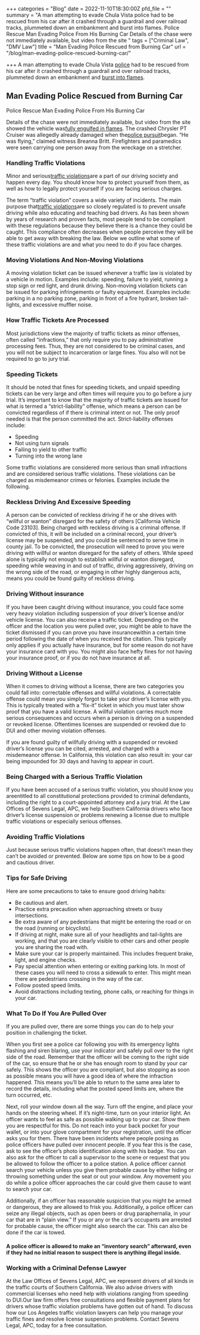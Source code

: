+++
categories = "Blog"
date = 2022-11-10T18:30:00Z
pfd_file = ""
summary = "A man attempting to evade Chula Vista police had to be rescued from his car after it crashed through a guardrail and over railroad tracks, plummeted down an embankment and burst into flames. Police Rescue Man Evading Police From His Burning Car Details of the chase were not immediately available, but video from the site "
tags = ["Criminal Law", "DMV Law"]
title = "Man Evading Police Rescued from Burning Car"
url = "/blog/man-evading-police-rescued-burning-car/"

+++
A man attempting to evade Chula Vista [police](http://sevenslegal.com/) had to be rescued from his car after it crashed through a guardrail and over railroad tracks, plummeted down an embankment and [burst into flames](http://sevenslegal.com/).

## Man Evading Police Rescued from Burning Car

Police Rescue Man Evading Police From His Burning Car

Details of the chase were not immediately available, but video from the site showed the vehicle was[fully engulfed in flames](http://sevenslegal.com/). The crashed Chrysler PT Cruiser was allegedly already damaged when the[police pursuit](http://sevenslegal.com/)began. “He was flying,” claimed witness Breanna Britt. Firefighters and paramedics were seen carrying one person away from the wreckage on a stretcher.

### Handling Traffic Violations

Minor and serious[traffic violations](http://sevenslegal.com/)are a part of our driving society and happen every day. You should know how to protect yourself from them, as well as how to legally protect yourself if you are facing serious charges.

The term “traffic violation” covers a wide variety of incidents. The main purpose that[traffic violations](http://sevenslegal.com/)are so closely regulated is to prevent unsafe driving while also educating and teaching bad drivers. As has been shown by years of research and proven facts, most people tend to be compliant with these regulations because they believe there is a chance they could be caught. This compliance often decreases when people perceive they will be able to get away with breaking the law. Below we outline what some of these traffic violations are and what you need to do if you face charges.

### Moving Violations And Non-Moving Violations

A moving violation ticket can be issued whenever a traffic law is violated by a vehicle in motion. Examples include: speeding, failure to yield, running a stop sign or red light, and drunk driving. Non-moving violation tickets can be issued for parking infringements or faulty equipment. Examples include: parking in a no parking zone, parking in front of a fire hydrant, broken tail-lights, and excessive muffler noise.

### How Traffic Tickets Are Processed

Most jurisdictions view the majority of traffic tickets as minor offenses, often called “infractions,” that only require you to pay administrative processing fees. Thus, they are not considered to be criminal cases, and you will not be subject to incarceration or large fines. You also will not be required to go to jury trial.

### Speeding Tickets

It should be noted that fines for speeding tickets, and unpaid speeding tickets can be very large and often times will require you to go before a jury trial. It’s important to know that the majority of traffic tickets are issued for what is termed a “strict-liability” offense, which means a person can be convicted regardless of if there is criminal intent or not. The only proof needed is that the person committed the act. Strict-liability offenses include:

* Speeding
* Not using turn signals
* Failing to yield to other traffic
* Turning into the wrong lane

Some traffic violations are considered more serious than small infractions and are considered serious traffic violations. These violations can be charged as misdemeanor crimes or felonies. Examples include the following.

### Reckless Driving And Excessive Speeding

A person can be convicted of reckless driving if he or she drives with “willful or wanton” disregard for the safety of others \[California Vehicle Code 23103\]. Being charged with reckless driving is a criminal offense. If convicted of this, it will be included on a criminal record, your driver’s license may be suspended, and you could be sentenced to serve time in county jail. To be convicted, the prosecution will need to prove you were driving with willful or wanton disregard for the safety of others. While speed alone is typically not enough to establish willful or wanton disregard, speeding while weaving in and out of traffic, driving aggressively, driving on the wrong side of the road, or engaging in other highly dangerous acts, means you could be found guilty of reckless driving.

### Driving Without insurance

If you have been caught driving without insurance, you could face some very heavy violation including suspension of your driver’s license and/or vehicle license. You can also receive a traffic ticket. Depending on the officer and the location you were pulled over, you might be able to have the ticket dismissed if you can prove you have insurancewithin a certain time period following the date of when you received the citation. This typically only applies if you actually have insurance, but for some reason do not have your insurance card with you. You might also face hefty fines for not having your insurance proof, or if you do not have insurance at all.

### Driving Without a License

When it comes to driving without a license, there are two categories you could fall into: correctable offenses and willful violations. A correctable offense could mean you simply forgot to take your driver’s license with you. This is typically treated with a “fix-it” ticket in which you must later show proof that you have a valid license. A willful violation carries much more serious consequences and occurs when a person is driving on a suspended or revoked license. Oftentimes licenses are suspended or revoked due to DUI and other moving violation offenses.

If you are found guilty of willfully driving with a suspended or revoked driver’s license you can be cited, arrested, and charged with a misdemeanor offense. In California, this violation can also result in: your car being impounded for 30 days and having to appear in court.

### Being Charged with a Serious Traffic Violation

If you have been accused of a serious traffic violation, you should know you areentitled to all constitutional protections provided to criminal defendants, including the right to a court-appointed attorney and a jury trial. At the Law Offices of Sevens Legal, APC, we help Southern California drivers who face driver’s license suspension or problems renewing a license due to multiple traffic violations or especially serious offenses.

### Avoiding Traffic Violations

Just because serious traffic violations happen often, that doesn’t mean they can’t be avoided or prevented. Below are some tips on how to be a good and cautious driver.

### Tips for Safe Driving

Here are some precautions to take to ensure good driving habits:

* Be cautious and alert.
* Practice extra precaution when approaching streets or busy intersections.
* Be extra aware of any pedestrians that might be entering the road or on the road (running or bicyclists).
* If driving at night, make sure all of your headlights and tail-lights are working, and that you are clearly visible to other cars and other people you are sharing the road with.
* Make sure your car is properly maintained. This includes frequent brake, light, and engine checks.
* Pay special attention when entering or exiting parking lots. In most of these cases you will need to cross a sidewalk to enter. This might mean there are pedestrians crossing in the way of the car.
* Follow posted speed limits.
* Avoid distractions including texting, phone calls, or reaching for things in your car.

### What To Do If You Are Pulled Over

If you are pulled over, there are some things you can do to help your position in challenging the ticket.

When you first see a police car following you with its emergency lights flashing and siren blaring, use your indicator and safely pull over to the right side of the road. Remember that the officer will be coming to the right side of the car, so ensure that he or she has enough room to stand by your car safely. This shows the officer you are compliant, but also stopping as soon as possible means you will have a good idea of where the infraction happened. This means you’ll be able to return to the same area later to record the details, including what the posted speed limits are, where the turn occurred, etc.

Next, roll your window down all the way. Turn off the engine, and place your hands on the steering wheel. If it’s night-time, turn on your interior light. An officer wants to feel as safe as possible walking up to your car. Show them you are respectful for this. Do not reach into your back pocket for your wallet, or into your glove compartment for your registration, until the officer asks you for them. There have been incidents where people posing as police officers have pulled over innocent people. If you fear this is the case, ask to see the officer’s photo identification along with his badge. You can also ask for the officer to call a supervisor to the scene or request that you be allowed to follow the officer to a police station. A police officer cannot search your vehicle unless you give them probable cause by either hiding or throwing something under the seat or out your window. Any movement you do while a police officer approaches the car could give them cause to want to search your car.

Additionally, if an officer has reasonable suspicion that you might be armed or dangerous, they are allowed to frisk you. Additionally, a police officer can seize any illegal objects, such as open beers or drug paraphernalia, in your car that are in “plain view.” If you or any or the car’s occupants are arrested for probable cause, the officer might also search the car. This can also be done if the car is towed.

#### A police officer is allowed to make an “inventory search” afterward, even if they had no initial reason to suspect there is anything illegal inside.

### Working with a Criminal Defense Lawyer

At the Law Offices of Sevens Legal, APC, we represent drivers of all kinds in the traffic courts of Southern California. We also advise drivers with commercial licenses who need help with violations ranging from speeding to DUI.Our law firm offers free consultations and flexible payment plans for drivers whose traffic violation problems have gotten out of hand. To discuss how our Los Angeles traffic violation lawyers can help you manage your traffic fines and resolve license suspension problems. Contact Sevens Legal, APC, today for a free consultation.